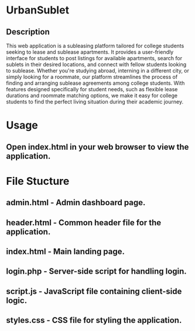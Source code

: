 # UrbanSublet
## Description
This web application is a subleasing platform tailored for college students seeking to lease and sublease apartments. It provides a user-friendly interface for students to post listings for available apartments, search for sublets in their desired locations, and connect with fellow students looking to sublease. Whether you're studying abroad, interning in a different city, or simply looking for a roommate, our platform streamlines the process of finding and arranging sublease agreements among college students. With features designed specifically for student needs, such as flexible lease durations and roommate matching options, we make it easy for college students to find the perfect living situation during their academic journey.

# Usage
## Open index.html in your web browser to view the application.

# File Stucture
## admin.html - Admin dashboard page.
## header.html - Common header file for the application.
## index.html - Main landing page.
## login.php - Server-side script for handling login.
## script.js - JavaScript file containing client-side logic.
## styles.css - CSS file for styling the application.